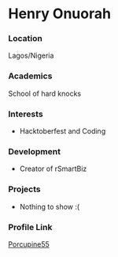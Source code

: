 # Henry Onuorah

### Location

Lagos/Nigeria

### Academics

School of hard knocks

### Interests

- Hacktoberfest and Coding

### Development

- Creator of rSmartBiz

### Projects

- Nothing to show :(

### Profile Link

[Porcupine55](https://github.com/henryemekaonuorah92)
